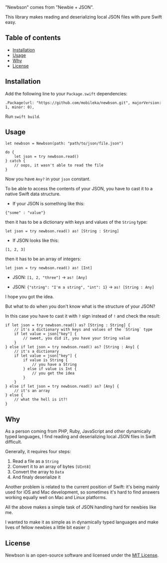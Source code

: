 "Newbson" comes from "Newbie + JSON".

This library makes reading and deserializing local JSON files with pure Swift easy.

## Table of contents

- [Installation](#installation)
- [Usage](#usage)
- [Why](#why)
- [License](#license)

## Installation

Add the following line to your `Package.swift` dependencies:

`.Package(url: "https://github.com/mobileka/newbson.git", majorVersion: 1, minor: 0),`

Run `swift build`.

## Usage

```
let newbson = Newbson(path: "path/to/json/file.json")

do {
	let json = try newbson.read()
} catch {
	// oops, it wasn't able to read the file
}
```

Now you have `Any?` in your `json` constant.

To be able to access the contents of your JSON, you have to cast it to a native Swift data structure.

* If your JSON is something like this:

`{"some" : "value"}`

then it has to be a dictionary with keys and values of the `String` type:

`let json = try newbson.read() as! [String : String]`

* If JSON looks like this:

`[1, 2, 3]`

then it has to be an array of integers:

`let json = try newbson.read() as! [Int]`

* JSON: `[1, 2, "three"]` -> `as! [Any]`

* JSON: `{"string": "I'm a string", "int": 1}` -> `as! [String : Any]`

I hope you got the idea.

But what to do when you don't know what is the structure of your JSON?

In this case you have to cast it with `?` sign instead of `!` and check the result:

```
if let json = try newbson.read() as? [String : String] {
	// it's a dictionary with keys and values of the `String` type
	if let value = json["key"] {
		// sweet, you did it, you have your String value
	}
} else if let json = try newbson.read() as? [String : Any] {
	// it's a dictionary
	if let value = json["key"] {
		if value is String {
			// you have a String
		} else if value is Int {
			// you get the idea
		}
	}
} else if let json = try newbson.read() as? [Any] {
	// it's an array
} else {
	// what the hell is it?!
}
```

## Why

As a person coming from PHP, Ruby, JavaScript and other dynamically typed languages, I find reading and deserializing local JSON files in Swift difficult.

Generally, it requires four steps:

1. Read a file as a `String`
2. Convert it to an array of bytes `[UInt8]`
3. Convert the array to `Data`
4. And finaly deserialize it

Another problem is related to the current position of Swift: it's being mainly used for iOS and Mac development, so sometimes it's hard to find answers working equally well on Mac and Linux platforms.

All the above makes a simple task of JSON handling hard for newbies like me.

I wanted to make it as simple as in dynamically typed languages and make lives of fellow newbies a little bit easier :)

## License

Newbson is an open-source software and licensed under the [MIT License](https://github.com/mobileka/newbson/blob/master/license).